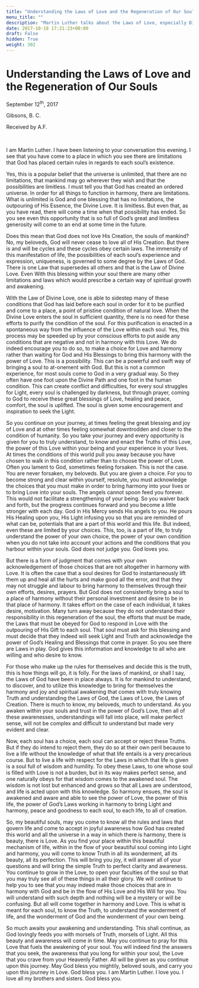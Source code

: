 ```yaml
---
title: "Understanding the Laws of Love and the Regeneration of Our Souls"
menu_title: ""
description: "Martin Luther talks about the Laws of Love, especially Divine Love"
date: 2017-10-18 17:21:23+00:00
draft: False
hidden: True
weight: 302
---
```

# Understanding the Laws of Love and the Regeneration of Our Souls

September 12<sup>th</sup>, 2017

Gibsons, B. C.

Received by A.F.

 

I am Martin Luther. I have been listening to your conversation this evening. I see that you have come to a place in which you see there are limitations that God has placed certain rules in regards to each soul’s existence. 

Yes, this is a popular belief that the universe is unlimited, that there are no limitations, that mankind may go wherever they wish and that the possibilities are limitless. I must tell you that God has created an ordered universe. In order for all things to function in harmony, there are limitations. What is unlimited is God and one blessing that has no limitations, the outpouring of His Essence, the Divine Love. It is limitless. But even that, as you have read, there will come a time when that possibility has ended. So you see even this opportunity that is so full of God’s great and limitless generosity will come to an end at some time in the future.

Does this mean that God does not love His Creation, the souls of mankind? No, my beloveds, God will never cease to love all of His Creation. But there is and will be cycles and these cycles obey certain laws. The immensity of this manifestation of life, the possibilities of each soul’s experience and expression, uniqueness, is governed to some degree by the Laws of God. There is one Law that supersedes all others and that is the Law of Divine Love. Even With this blessing within your soul there are many other limitations and laws which would prescribe a certain way of spiritual growth and awakening. 

With the Law of Divine Love, one is able to sidestep many of these conditions that God has laid before each soul in order for it to be purified and come to a place, a point of pristine condition of natural love. When the Divine Love enters the soul in sufficient quantity, there is no need for these efforts to purify the condition of the soul. For this purification is enacted in a spontaneous way from the influence of the Love within each soul. Yes, this process may be speeded up by your conscious efforts to put aside any conditions that are negative and not in harmony with this Love. We do indeed encourage you to do so, to make a choice for Love and harmony rather than waiting for God and His Blessings to bring this harmony with the power of Love. This is a possibility. This can be a powerful and swift way of bringing a soul to at-onement with God. But this is not a common experience, for most souls come to God in a very gradual way. So they often have one foot upon the Divine Path and one foot in the human condition. This can create conflict and difficulties, for every soul struggles for Light, every soul is challenged by darkness, but through prayer, coming to God to receive these great blessings of Love, healing and peace, comfort, the soul is uplifted. The soul is given some encouragement and inspiration to seek the Light. 

So you continue on your journey, at times feeling the great blessing and joy of Love and at other times feeling somewhat downtrodden and closer to the condition of humanity. So you take your journey and every opportunity is given for you to truly understand, to know and enact the Truths of this Love, the power of this Love within your being and your experience in your lives. At times the conditions of this world pull you away because you have chosen to walk in this condition rather than to choose the power of Love. Often you lament to God, sometimes feeling forsaken. This is not the case. You are never forsaken, my beloveds. But you are given a choice. For you to become strong and clear within yourself, resolute, you must acknowledge the choices that you must make in order to bring harmony into your lives or to bring Love into your souls. The angels cannot spoon feed you forever. This would not facilitate a strengthening of your being. So you waiver back and forth, but the progress continues forward and you become a little stronger with each day. God in His Mercy sends His angels to you. He pours His Healing upon you, His Light infusing you so that you are reminded of what can be, potentials that are a part of this world and this life. But indeed, even these are limited by your choices. This, too, is a part of life, to truly understand the power of your own choice, the power of your own condition when you do not take into account your actions and the conditions that you harbour within your souls. God does not judge you. God loves you. 

But there is a form of judgment that comes with your own acknowledgement of those choices that are not altogether in harmony with Love. It is often the case that a soul desires for God to instantaneously lift them up and heal all the hurts and make good all the error, and that they may not struggle and labour to bring harmony to themselves through their own efforts, desires, prayers. But God does not consistently bring a soul to a place of harmony without their personal investment and desire to be in that place of harmony. It takes effort on the case of each individual, it takes desire, motivation. Many turn away because they do not understand their responsibility in this regeneration of the soul, the efforts that must be made, the Laws that must be obeyed for God to respond in Love with the outpouring of His Gift to each soul. That soul must ask for this blessing and must decide that they indeed will seek Light and Truth and acknowledge the power of God’s Healing and Blessings that come in prayer. So you see there are Laws in play. God gives this information and knowledge to all who are willing and who desire to know.

For those who make up the rules for themselves and decide this is the truth, this is how things will go, it is folly. For the laws of mankind, or shall I say, the Laws of God have been in place always. It is for mankind to understand, to discover, and to utilize this knowledge to bring for themselves the harmony and joy and spiritual awakening that comes with truly knowing Truth and understanding the Laws of God, the Laws of Love, the Laws of Creation. There is much to know, my beloveds, much to understand. As you awaken within your souls and trust in the power of God’s Love, then all of these awarenesses, understandings will fall into place, will make perfect sense, will not be complex and difficult to understand but made very evident and clear.

Now, each soul has a choice, each soul can accept or reject these Truths. But if they do intend to reject them, they do so at their own peril because to live a life without the knowledge of what that life entails is a very precarious course. But to live a life with respect for the Laws in which that life is given is a soul full of wisdom and humility. To obey these Laws, to one whose soul is filled with Love is not a burden, but in its way makes perfect sense, and one naturally obeys for that wisdom comes to the awakened soul. The wisdom is not lost but enhanced and grows so that all Laws are understood, and life is acted upon with this knowledge. So harmony ensues, the soul is awakened and aware and able to see the power of Love, the power of this life, the power of God’s Laws working in harmony to bring Light and harmony, peace and goodness to each soul, to each life, to all of creation.

So, my beautiful souls, may you come to know all the rules and laws that govern life and come to accept in joyful awareness how God has created this world and all the universe in a way in which there is harmony, there is beauty, there is Love. As you find your place within this beautiful mechanism of life, within in the flow of your beautiful soul coming into Light and harmony, you will come to know Truth in all its wonderment, all its beauty, all its perfection. This will bring you joy, it will answer all of your questions and will bring the simple Truth to perfect clarity and awareness. You continue to grow in the Love, to open your faculties of the soul so that you may truly see all of these things in all their glory. We will continue to help you to see that you may indeed make those choices that are in harmony with God and be in the flow of His Love and His Will for you. You will understand with such depth and nothing will be a mystery or will be confusing. But all will come together in harmony and Love. This is what is meant for each soul, to know the Truth, to understand the wonderment of life, and the wonderment of God and the wonderment of your own being. 

So much awaits your awakening and understanding. This shall continue, as God lovingly feeds you with morsels of Truth, morsels of Light. All this beauty and awareness will come in time. May you continue to pray for this Love that fuels the awakening of your soul. You will indeed find the answers that you seek, the awareness that you long for within your soul, the Love that you crave from your Heavenly Father. All will be given as you continue upon this journey. May God bless you mightily, beloved souls, and carry you upon this journey in Love. God bless you. I am Martin Luther. I love you. I love all my brothers and sisters. God bless you.
